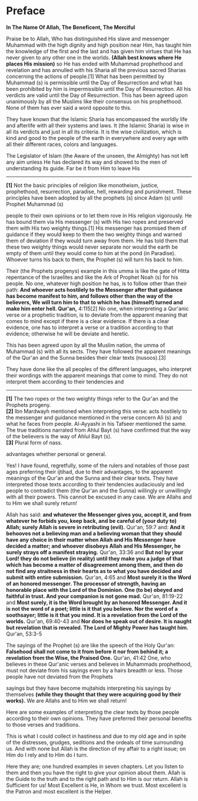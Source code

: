 Preface
=======

**In The Name Of Allah, The Beneficent, The Merciful**

Praise be to Allah, Who has distinguished His slave and messenger
Muhammad with the high dignity and high position near Him, has taught
him the knowledge of the first and the last and has given him virtues
that He has never given to any other one in the worlds. **(Allah best
knows where He places His mission)** so He has ended with Muhammad
prophethood and revelation and has annulled with his Sharia all the
previous sacred Sharias concerning the actions of people.[1] What has
been permitted by Muhammad (s) is permissible until the Day of
Resurrection and what has been prohibited by him is impermissible until
the Day of Resurrection. All his verdicts are valid until the Day of
Resurrection. This has been agreed upon unanimously by all the Muslims
like their consensus on his prophethood. None of them has ever said a
word opposite to this.

They have known that the Islamic Sharia has encompassed the worldly life
and afterlife with all their systems and laws. It (the Islamic Sharia)
is wise in all its verdicts and just in all its criteria. It is the wise
civilization, which is kind and good to the people of the earth in
everywhere and every age with all their different races, colors and
languages.

The Legislator of Islam (the Aware of the unseen, the Almighty) has not
left any aim unless He has declared its way and showed to the men of
understanding its guide. Far be it from Him to leave His

------------------------------------------------------------------------

**[1]** Not the basic principles of religion like monotheism, justice,
prophethood, resurrection, paradise, hell, rewarding and punishment.
These principles have been adopted by all the prophets (s) since Adam
(s) until Prophet Muhammad (s)

people to their own opinions or to let them rove in His religion
vigorously. He has bound them via His messenger (s) with His two ropes
and preserved them with His two weighty things.[1] His messenger has
promised them of guidance if they would keep to them the two weighty
things and warned them of deviation if they would turn away from them.
He has told them that these two weighty things would never separate nor
would the earth be empty of them until they would come to him at the
pond (in Paradise). Whoever turns his back to them, the Prophet (s) will
turn his back to him.

Their (the Prophets progenys) example in this umma is like the gate of
Hitta repentance of the Israelites and like the Ark of Prophet Noah (s)
for his people. No one, whatever high position he has, is to follow
other than their path: **And whoever acts hostilely to the Messenger
after that guidance has become manifest to him, and follows other than
the way of the believers, We will turn him to that to which he has
(himself) turned and make him enter hell. Qur'an,** 4:115[2] No one,
when interpreting a Qur'anic verse or a prophetic tradition, is to
deviate from the apparent meaning that comes to mind except if there is
a clear evidence. If there is a clear evidence, one has to interpret a
verse or a tradition according to that evidence; otherwise he will be
deviate and heretic.

This has been agreed upon by all the Muslim nation, the umma of Muhammad
(s) with all its sects. They have followed the apparent meanings of the
Qur'an and the Sunna besides their clear texts (nusoos).[3]

They have done like the all peoples of the different languages, who
interpret their wordings with the apparent meanings that come to mind.
They do not interpret them according to their tendencies and

------------------------------------------------------------------------

**[1]** The two ropes or the two weighty things refer to the Qur'an and
the Prophets progeny.  
 **[2]** Ibn Mardwayh mentioned when interpreting this verse: acts
hostilely to the messenger and guidance mentioned in the verse concern
Ali (s) and what he faces from people. Al-Ayyashi in his Tafseer
mentioned the same. The true traditions narrated from Ahlul Bayt (s)
have confirmed that the way of the believers is the way of Ahlul Bayt
(s).  
 **[3]** Plural form of nass.

advantages whether personal or general.

Yes! I have found, regretfully, some of the rulers and notables of those
past ages preferring their ijtihad, due to their advantages, to the
apparent meanings of the Qur'an and the Sunna and their clear texts.
They have interpreted those texts according to their tendencies
audaciously and led people to contradict them (the Qur'an and the Sunna)
willingly or unwillingly with all their powers. This cannot be excused
in any case. We are Allahs and to Him we shall surely return!

Allah has said: **and whatever the Messenger gives you, accept it, and
from whatever he forbids you, keep back, and be careful of (your duty
to) Allah; surely Allah is severe in retributing (evil).** Qur'an, 59:7
and: **And it behooves not a believing man and a believing woman that
they should have any choice in their matter when Allah and His Messenger
have decided a matter; and whoever disobeys Allah and His Messenger, he
surely strays off a manifest straying.** Qur'an, 33:36 and **But no! by
your Lord! they do not believe (in reality) until they make you a judge
of that which has become a matter of disagreement among them, and then
do not find any straitness in their hearts as to what you have decided
and submit with entire submission.** Qur'an, 4:65 and **Most surely it
is the Word of an honored messenger. The processor of strength, having
an honorable place with the Lord of the Dominion. One (to be) obeyed and
faithful in trust. And your companion is not gone mad.** Qur'an,
81:19-22 and **Most surely, it is the Word brought by an honored
Messenger. And it is not the word of a poet; little is it that you
believe. Nor the word of a soothsayer; little is it that you mind. It is
a revelation from the Lord of the worlds.** Qur'an, 69:40-43 and **Nor
does he speak out of desire. It is naught but revelation that is
revealed. The Lord of Mighty Power has taught him.** Qur'an, 53:3-5

The sayings of the Prophet (s) are like the speech of the Holy Qur'an:
**Falsehood shall not come to it from before it nor from behind it; a
revelation from the Wise, the Praised One.** Qur'an, 41:42 One, who
believes in these Qur'anic verses and believes in Muhammads prophethood,
must not deviate from his sayings even by a hairs breadth or less. Those
people have not deviated from the Prophets

sayings but they have become mujtahids interpreting his sayings by
themselves **(while they thought that they were acquiring good by their
works).** We are Allahs and to Him we shall return!

Here are some examples of interpreting the clear texts by those people
according to their own opinions. They have preferred their personal
benefits to those verses and traditions.

This is what I could collect in hastiness and due to my old age and in
spite of the distresses, grudges, seditions and the ordeals of time
surrounding us. And with none but Allah is the direction of my affair to
a right issue; on Him do I rely and to Him do I turn.

Here they are; one hundred examples in seven chapters. Let you listen to
them and then you have the right to give your opinion about them. Allah
is the Guide to the truth and to the right path and to Him is our
return. Allah is Sufficient for us! Most Excellent is He, in Whom we
trust. Most excellent is the Patron and most excellent is the Helper.
